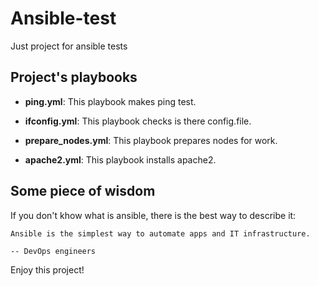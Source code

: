 # Ansible-test

Just project for ansible tests

Project's playbooks
-------------------

* **ping.yml**: This playbook makes ping test.

* **ifconfig.yml**: This playbook checks is there config.file.

* **prepare_nodes.yml**: This playbook prepares nodes for work.

* **apache2.yml**: This playbook installs apache2.

Some piece of wisdom
--------------------

If you don't khow what is ansible, there is the best way to describe it:

    Ansible is the simplest way to automate apps and IT infrastructure.

    -- DevOps engineers
    
Enjoy this project!   


